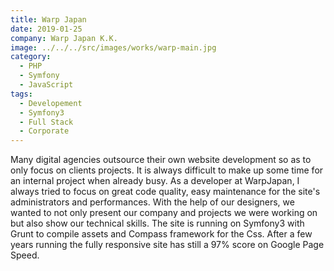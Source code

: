```yaml
---
title: Warp Japan
date: 2019-01-25
company: Warp Japan K.K.
image: ../../../src/images/works/warp-main.jpg
category:
  - PHP
  - Symfony
  - JavaScript
tags:
  - Developement
  - Symfony3
  - Full Stack
  - Corporate
---
```


Many digital agencies outsource their own website development so as to only focus on clients projects. It is always difficult to make up some time for an internal project when already busy. As a developer at WarpJapan, I always tried to focus on great code quality, easy maintenance for the site's administrators and performances. With the help of our designers, we wanted to not only present our company and projects we were working on but also show our technical skills. The site is running on Symfony3 with Grunt to compile assets and Compass framework for the Css. After a few years running the fully responsive site has still a 97% score on Google Page Speed.
